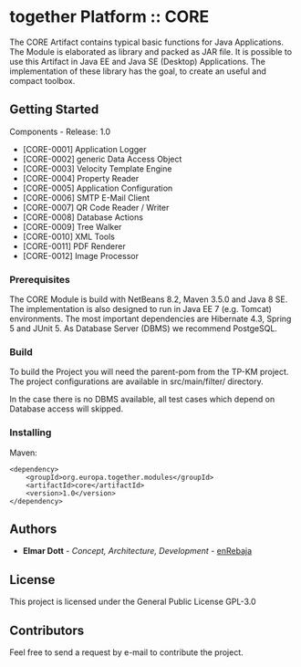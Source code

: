 # together Platform :: CORE

The CORE Artifact contains typical basic functions for Java Applications. The
Module is elaborated as library and packed as JAR file. It is possible to use
this Artifact in Java EE and Java SE (Desktop) Applications. The implementation
of these library has the goal, to create an useful and compact toolbox.

## Getting Started

Components - Release: 1.0
 * [CORE-0001] Application Logger
 * [CORE-0002] generic Data Access Object
 * [CORE-0003] Velocity Template Engine
 * [CORE-0004] Property Reader
 * [CORE-0005] Application Configuration
 * [CORE-0006] SMTP E-Mail Client
 * [CORE-0007] QR Code Reader / Writer
 * [CORE-0008] Database Actions
 * [CORE-0009] Tree Walker
 * [CORE-0010] XML Tools
 * [CORE-0011] PDF Renderer
 * [CORE-0012] Image Processor

### Prerequisites

The CORE Module is build with NetBeans 8.2, Maven 3.5.0 and Java 8 SE. The
implementation is also designed to run in Java EE 7 (e.g. Tomcat) environments.
The most important dependencies are Hibernate 4.3, Spring 5 and JUnit 5. As
Database Server (DBMS) we recommend PostgeSQL.

### Build

To build the Project you will need the parent-pom from the TP-KM project. The
project configurations are available in src/main/filter/ directory.

In the case there is no DBMS available, all test cases which depend on Database
access will skipped.

### Installing

Maven:
```
<dependency>
    <groupId>org.europa.together.modules</groupId>
    <artifactId>core</artifactId>
    <version>1.0</version>
</dependency>
```

## Authors

* **Elmar Dott** - *Concept, Architecture, Development* - [enRebaja](https://enRebaja.wordpress.com)

## License

This project is licensed under the General Public License GPL-3.0

## Contributors

Feel free to send a request by e-mail to contribute the project.
